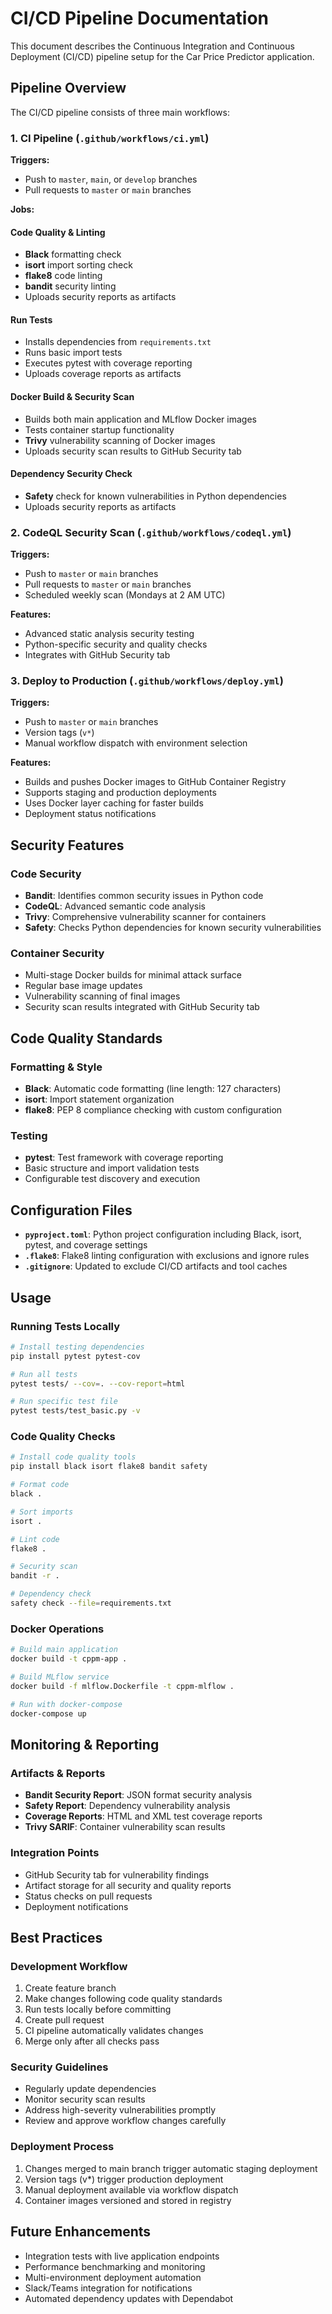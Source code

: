 # CI/CD Pipeline Documentation

This document describes the Continuous Integration and Continuous Deployment (CI/CD) pipeline setup for the Car Price Predictor application.

## Pipeline Overview

The CI/CD pipeline consists of three main workflows:

### 1. CI Pipeline (`.github/workflows/ci.yml`)

**Triggers:**
- Push to `master`, `main`, or `develop` branches
- Pull requests to `master` or `main` branches

**Jobs:**

#### Code Quality & Linting
- **Black** formatting check
- **isort** import sorting check  
- **flake8** code linting
- **bandit** security linting
- Uploads security reports as artifacts

#### Run Tests
- Installs dependencies from `requirements.txt`
- Runs basic import tests
- Executes pytest with coverage reporting
- Uploads coverage reports as artifacts

#### Docker Build & Security Scan
- Builds both main application and MLflow Docker images
- Tests container startup functionality
- **Trivy** vulnerability scanning of Docker images
- Uploads security scan results to GitHub Security tab

#### Dependency Security Check
- **Safety** check for known vulnerabilities in Python dependencies
- Uploads security reports as artifacts

### 2. CodeQL Security Scan (`.github/workflows/codeql.yml`)

**Triggers:**
- Push to `master` or `main` branches
- Pull requests to `master` or `main` branches  
- Scheduled weekly scan (Mondays at 2 AM UTC)

**Features:**
- Advanced static analysis security testing
- Python-specific security and quality checks
- Integrates with GitHub Security tab

### 3. Deploy to Production (`.github/workflows/deploy.yml`)

**Triggers:**
- Push to `master` or `main` branches
- Version tags (`v*`)
- Manual workflow dispatch with environment selection

**Features:**
- Builds and pushes Docker images to GitHub Container Registry
- Supports staging and production deployments
- Uses Docker layer caching for faster builds
- Deployment status notifications

## Security Features

### Code Security
- **Bandit**: Identifies common security issues in Python code
- **CodeQL**: Advanced semantic code analysis  
- **Trivy**: Comprehensive vulnerability scanner for containers
- **Safety**: Checks Python dependencies for known security vulnerabilities

### Container Security
- Multi-stage Docker builds for minimal attack surface
- Regular base image updates
- Vulnerability scanning of final images
- Security scan results integrated with GitHub Security tab

## Code Quality Standards

### Formatting & Style
- **Black**: Automatic code formatting (line length: 127 characters)
- **isort**: Import statement organization
- **flake8**: PEP 8 compliance checking with custom configuration

### Testing
- **pytest**: Test framework with coverage reporting
- Basic structure and import validation tests
- Configurable test discovery and execution

## Configuration Files

- **`pyproject.toml`**: Python project configuration including Black, isort, pytest, and coverage settings
- **`.flake8`**: Flake8 linting configuration with exclusions and ignore rules
- **`.gitignore`**: Updated to exclude CI/CD artifacts and tool caches

## Usage

### Running Tests Locally
```bash
# Install testing dependencies
pip install pytest pytest-cov

# Run all tests
pytest tests/ --cov=. --cov-report=html

# Run specific test file
pytest tests/test_basic.py -v
```

### Code Quality Checks
```bash
# Install code quality tools
pip install black isort flake8 bandit safety

# Format code
black .

# Sort imports
isort .

# Lint code
flake8 .

# Security scan
bandit -r .

# Dependency check
safety check --file=requirements.txt
```

### Docker Operations
```bash
# Build main application
docker build -t cppm-app .

# Build MLflow service  
docker build -f mlflow.Dockerfile -t cppm-mlflow .

# Run with docker-compose
docker-compose up
```

## Monitoring & Reporting

### Artifacts & Reports
- **Bandit Security Report**: JSON format security analysis
- **Safety Report**: Dependency vulnerability analysis
- **Coverage Reports**: HTML and XML test coverage reports
- **Trivy SARIF**: Container vulnerability scan results

### Integration Points
- GitHub Security tab for vulnerability findings
- Artifact storage for all security and quality reports
- Status checks on pull requests
- Deployment notifications

## Best Practices

### Development Workflow
1. Create feature branch
2. Make changes following code quality standards
3. Run tests locally before committing
4. Create pull request
5. CI pipeline automatically validates changes
6. Merge only after all checks pass

### Security Guidelines
- Regularly update dependencies
- Monitor security scan results
- Address high-severity vulnerabilities promptly  
- Review and approve workflow changes carefully

### Deployment Process
1. Changes merged to main branch trigger automatic staging deployment
2. Version tags (v*) trigger production deployment
3. Manual deployment available via workflow dispatch
4. Container images versioned and stored in registry

## Future Enhancements

- Integration tests with live application endpoints
- Performance benchmarking and monitoring
- Multi-environment deployment automation
- Slack/Teams integration for notifications
- Automated dependency updates with Dependabot
